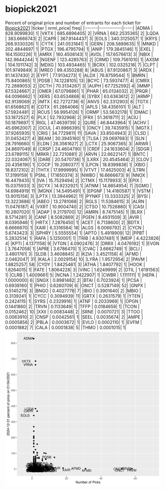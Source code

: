 # biopick2021
Percent of original price and number of entrants for each ticket for [Biopick2021](https://twitter.com/hashtag/Biopick2021)
|ticker |  nrml_price| freq|
|:------|-----------:|----:|
|ADMA   | 828.9099830|    1|
|VKTX   | 685.6896405|    2|
|VRNA   | 662.2535365|    2|
|LQDA   | 383.6666743|    2|
|CAPR   | 367.9144437|    3|
|EOLS   | 340.3125057|    1|
|KRYS   | 268.9330326|    1|
|CYTK   | 241.0531841|    1|
|GERN   | 208.5889635|    1|
|MNKD   | 202.4844697|    1|
|PTGX   | 196.4795794|    1|
|ANIP   | 179.3845146|    1|
|EXEL   | 164.1500226|    1|
|AMRX   | 160.4508143|    1|
|AVDL   | 157.6576613|    3|
|NBIX   | 142.9644244|    1|
|NGENF  | 123.4285763|    2|
|CRMD   | 109.7561010|    1|
|AXSM   | 104.1011742|    3|
|MDXG   | 103.4934465|    1|
|BCRX   | 102.0325216|    7|
|CLPT   | 101.9749849|    3|
|MREO   |  99.4350288|    8|
|ABUS   |  87.9120867|    3|
|ARDX   |  81.1437430|    2|
|EYPT   |  77.9134273|    1|
|ALDX   |  76.8759544|    1|
|BMRN   |  75.8400865|    1|
|PDSB   |  74.1228105|   13|
|BCYC   |  73.5937477|    4|
|CMRX   |  72.2689053|    2|
|DCTH   |  70.3134267|    3|
|AUPH   |  67.7252592|    4|
|IMMP   |  67.5324667|    2|
|OMER   |  67.0798861|    1|
|PHAR   |  65.0134032|    2|
|PRQR   |  64.0096662|    1|
|XERS   |  63.6534868|    8|
|SYBX   |  63.6363612|    2|
|ARMP   |  62.9139069|    2|
|IMTX   |  62.7272736|    6|
|ANVS   |  62.3312903|    8|
|TGTX   |  61.6568621|    8|
|CDTX   |  61.2864066|    1|
|APLS   |  58.4356101|    1|
|ALT    |  57.5924481|    2|
|RCUS   |  56.9954126|    1|
|ORMP   |  53.5632178|    1|
|DMAC   |  53.1872527|    6|
|PLX    |  52.7932968|    2|
|IFRX   |  51.3618711|    2|
|ACIU   |  50.1879697|    1|
|RIGL   |  47.4639739|    2|
|QURE   |  46.8443964|    1|
|ACHV   |  45.6962007|    2|
|OCUL   |  41.8966395|    1|
|ONCY   |  39.7435915|    1|
|MGTX   |  37.9265935|    1|
|CRIS   |  34.7729811|   11|
|SAVA   |  33.8504943|    2|
|CLSD   |  31.0452427|    4|
|BEAM   |  30.3945160|    1|
|TLSA   |  29.0697683|    1|
|SLN    |  28.7916660|    1|
|ELDN   |  28.3561627|    2|
|LCTX   |  25.9067365|    3|
|ARWR   |  24.8697049|    8|
|CRSP   |  24.4604790|    1|
|CRDF   |  24.1633604|    2|
|SDGR   |  23.6789115|    1|
|MRKR   |  22.7210881|    2|
|ARVN   |  22.6622147|    1|
|BNTC   |  22.0324067|    5|
|DARE   |  20.5470736|    1|
|LXRX   |  20.4545464|    2|
|CLOV   |  20.4356190|    1|
|COCP   |  19.2080377|    1|
|LPCN   |  18.8399836|    1|
|XBIO   |  18.8372102|    2|
|THTX   |  17.9999995|    1|
|VTVT   |  17.4625003|    4|
|LTRN   |  17.3199159|    1|
|PSNL   |  17.1650374|    3|
|NWBO   |  16.6666673|    9|
|NNOX   |  16.4479435|    1|
|IVA    |  15.7529494|    2|
|CTMX   |  15.1179933|    3|
|EPIX   |  15.0375933|    3|
|SCYX   |  14.9232921|    1|
|ATNM   |  14.8854954|    7|
|SGMO   |  14.6984919|   11|
|MGNX   |  14.5495491|    1|
|EPGNF  |  14.4160587|    1|
|VSTM   |  13.9015156|    3|
|LPTX   |  13.3944962|   11|
|PYNKF  |  13.3333325|    2|
|BYSI   |  13.3223686|    1|
|ABEO   |  13.2781068|    2|
|RGLS   |  11.5384615|    3|
|ALRN   |  11.0476187|    4|
|VXRT   |  10.9004740|    2|
|CTSO   |  10.7526880|    1|
|CASI   |  10.2807020|    1|
|ADAP   |   9.2179700|   12|
|AMRN   |   8.7475145|    1|
|BLRX   |   8.5714281|    3|
|CANF   |   8.5082869|    2|
|PGEN   |   8.4931509|    3|
|AVIR   |   8.0395946|    1|
|HRTX   |   7.2876450|    1|
|ACET   |   6.7138600|    2|
|BDTX   |   6.6666670|    1|
|XAIR   |   6.3316584|   18|
|ALGS   |   6.0066792|    2|
|CYCN   |   5.6743423|    3|
|SPHRY  |   5.5555554|    1|
|APTO   |   5.4919909|   12|
|PPBT   |   5.2832514|    1|
|RAFA   |   5.1250001|    1|
|TRIB   |   4.9307481|    1|
|MEIP   |   4.4223826|    4|
|KPTI   |   4.1371158|    9|
|VTGN   |   4.0902476|    3|
|DRRX   |   4.0476192|    1|
|EVGN   |   3.7647058|    1|
|APRE   |   3.6786470|    1|
|CVAC   |   3.6662749|    1|
|BCLI   |   3.4801761|    3|
|SLDB   |   3.4608845|    2|
|KZIA   |   3.4521156|    4|
|AFMD   |   2.0462047|   31|
|KALA   |   2.0029154|   10|
|LYRA   |   1.9572954|    2|
|PAVM   |   1.8825257|   58|
|CYDY   |   1.8425461|    3|
|ATHA   |   1.8407792|    1|
|HOOK   |   1.8264015|    1|
|FATE   |   1.8064228|    3|
|VINC   |   1.6249999|    2|
|DTIL   |   1.6191563|    1|
|CLRB   |   1.4009661|    5|
|NCNA   |   1.2422907|    1|
|CWBR   |   1.1111111|    1|
|HEPA   |   1.0000000|    6|
|SNGX   |   0.8981482|    2|
|BTAI   |   0.7023924|    1|
|PCSA   |   0.6938160|    1|
|PHIO   |   0.6260709|    6|
|ONCT   |   0.5287149|   52|
|GNPX   |   0.5145279|    3|
|BNGO   |   0.4027778|    7|
|IBIO   |   0.3901640|    2|
|MBIO   |   0.3139241|    1|
|CYCC   |   0.3094939|   11|
|GRTX   |   0.2631579|    1|
|YTEN   |   0.2424115|    1|
|SYRS   |   0.2329916|    1|
|ATNF   |   0.2033969|    1|
|OPGN   |   0.1441860|    2|
|TRVN   |   0.1133649|    1|
|TFFP   |   0.0184659|    1|
|TCON   |   0.0152462|   10|
|XXII   |   0.0083448|    2|
|SRNE   |   0.0070721|    3|
|TTOO   |   0.0063910|    2|
|CNSP   |   0.0042561|    1|
|SEEL   |   0.0035674|    2|
|AMPE   |   0.0005856|    2|
|PBLA   |   0.0003672|    1|
|EVLO   |   0.0002110|    1|
|EVFM   |   0.0001882|    7|
|CALA   |   0.0001838|    5|
|THMO   |   0.0001015|    1|
![retvspicks](biopicks.png?raw=true)
